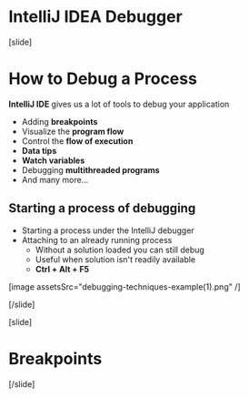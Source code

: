 # IntelliJ IDEA Debugger

[slide]

# How to Debug a Process

**IntelliJ IDE** gives us a lot of tools to debug your application
- Adding **breakpoints**
- Visualize the **program flow**
- Control the **flow of execution**
- **Data tips**
- **Watch variables**
- Debugging **multithreaded programs**
- And many more…

## Starting a process of debugging

- Starting a process under the IntelliJ debugger
- Attaching to an already running process
    - Without a solution loaded you can still debug
    - Useful when solution isn't readily available
    - **Ctrl + Alt + F5**

[image assetsSrc="debugging-techniques-example(1).png" /]

[/slide]

[slide]

# Breakpoints


[/slide]